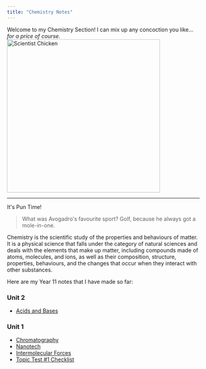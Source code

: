 ```yaml
---
title: "Chemistry Notes"
---
```


Welcome to my Chemistry Section! I can mix up any concoction you like... *for a price of course*.
<image src="/the-chicken-pen/assets/Chemistry_Chicken.png" alt="Scientist Chicken" align="middle" width=400px />

---
It's Pun Time!
>What was Avogadro's favourite sport? Golf, because he always got a mole-in-one.

Chemistry is the scientific study of the properties and behaviours of matter. It is a physical science that falls under the category of natural sciences and deals with the elements that make up matter, including compounds made of atoms, molecules, and ions, as well as their composition, structure, properties, behaviours, and the changes that occur when they interact with other substances.

Here are my Year 11 notes that I have made so far:

### Unit 2
- [Acids and Bases](Acids-and-Bases.md)

### Unit 1
- [Chromatography](Chromatography.md)
- [Nanotech](Nanotechnology.md)
- [Intermolecular Forces](Intermolecular-Forces.md)
- [Topic Test #1 Checklist](Chemistry-Topic-Test-One-Checklist.md)